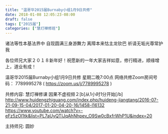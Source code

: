 ```yaml
---
title: "温哥华2015届Burnaby小组1月9日共修"
date: 2018-01-08 12:05:23-08:00
draft: false
tags: ["2015届"]
categories: ["慧灯禅修班"]
---
```

诸法等性本基法界中 自现圆满三身游舞力
离障本来怙主龙钦巴 祈请无垢光尊常护我

各位师兄大家２０１８新年好！祝愿新的一年大家吉祥如意，修行精进，顺缘增上，道业有成！

温哥华2015届Burnaby小组1月9日共修
星期二晚7:00点
网络共修Zoom房间号码： 7789995278 ( https://zoom.us/j/7789995278 )

共修内容:
慧灯禅修课 因果不虚视频２[b]从1小时1分开始[/b]
http://www.huidengzhiguang.com/index.php/huideng-jiangtang/2016-07-21-09-15-04/2017-01-20-04-20-16/1458-l16132 
https://www.youtube.com/watch?v=-eFz5zOl1tk&list=PL7aUyQTIJqAhNhpev_O9Sw0cBxfrWhP1U&index=20


主持师兄: 圆妙
